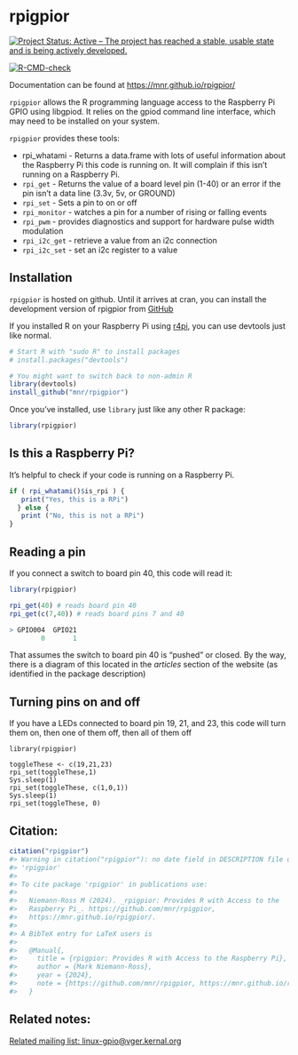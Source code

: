 
<!-- README.md is generated from README.Rmd. Please edit that file -->

# rpigpior

<!--  <a href="https://mnr.github.io/rpigpior/"><img src="man/figures/logo.png" align="right" height="138"></a> -->
<!-- badges: start -->

[![Project Status: Active – The project has reached a stable, usable
state and is being actively
developed.](https://www.repostatus.org/badges/latest/active.svg)](https://www.repostatus.org/#active)

[![R-CMD-check](https://github.com/mnr/rpigpior/actions/workflows/R-CMD-check.yaml/badge.svg)](https://github.com/mnr/rpigpior/actions/workflows/R-CMD-check.yaml)

<!-- badges: end -->

Documentation can be found at <https://mnr.github.io/rpigpior/>

`rpigpior` allows the R programming language access to the Raspberry Pi
GPIO using libgpiod. It relies on the gpiod command line interface,
which may need to be installed on your system.

`rpigpior` provides these tools:

- rpi_whatami - Returns a data.frame with lots of useful information
  about the Raspberry Pi this code is running on. It will complain if
  this isn’t running on a Raspberry Pi.
- `rpi_get` - Returns the value of a board level pin (1-40) or an error
  if the pin isn’t a data line (3.3v, 5v, or GROUND)
- `rpi_set` - Sets a pin to on or off
- `rpi_monitor` - watches a pin for a number of rising or falling events
- `rpi_pwm` - provides diagnostics and support for hardware pulse width
  modulation
- `rpi_i2c_get` - retrieve a value from an i2c connection
- `rpi_i2c_set` - set an i2c register to a value

## Installation

`rpigpior` is hosted on github. Until it arrives at cran, you can
install the development version of rpigpior from
[GitHub](https://github.com/mnr/rpigpior)

If you installed R on your Raspberry Pi using [r4pi](https://r4pi.org/),
you can use devtools just like normal.

``` r
# Start R with "sudo R" to install packages
# install.packages("devtools")

# You might want to switch back to non-admin R
library(devtools)
install_github("mnr/rpigpior")
```

Once you’ve installed, use `library` just like any other R package:

``` r
library(rpigpior)
```

## Is this a Raspberry Pi?

It’s helpful to check if your code is running on a Raspberry Pi.

``` r
if ( rpi_whatami()$is_rpi ) {
   print("Yes, this is a RPi")
  } else {
   print ("No, this is not a RPi")
}
```

## Reading a pin

If you connect a switch to board pin 40, this code will read it:

``` r
library(rpigpior)

rpi_get(40) # reads board pin 40
rpi_get(c(7,40)) # reads board pins 7 and 40

> GPIO004  GPIO21
        0       1
```

That assumes the switch to board pin 40 is “pushed” or closed. By the
way, there is a diagram of this located in the *articles* section of the
website (as identified in the package description)

## Turning pins on and off

If you have a LEDs connected to board pin 19, 21, and 23, this code will
turn them on, then one of them off, then all of them off

    library(rpigpior)

    toggleThese <- c(19,21,23)
    rpi_set(toggleThese,1)
    Sys.sleep(1)
    rpi_set(toggleThese, c(1,0,1))
    Sys.sleep(1)
    rpi_set(toggleThese, 0)

## Citation:

``` r
citation("rpigpior")
#> Warning in citation("rpigpior"): no date field in DESCRIPTION file of package
#> 'rpigpior'
#> 
#> To cite package 'rpigpior' in publications use:
#> 
#>   Niemann-Ross M (2024). _rpigpior: Provides R with Access to the
#>   Raspberry Pi_. https://github.com/mnr/rpigpior,
#>   https://mnr.github.io/rpigpior/.
#> 
#> A BibTeX entry for LaTeX users is
#> 
#>   @Manual{,
#>     title = {rpigpior: Provides R with Access to the Raspberry Pi},
#>     author = {Mark Niemann-Ross},
#>     year = {2024},
#>     note = {https://github.com/mnr/rpigpior, https://mnr.github.io/rpigpior/},
#>   }
```

## Related notes:

[Related mailing list:
linux-gpio@vger.kernal.org](https://www.spinics.net/lists/linux-gpio/)
